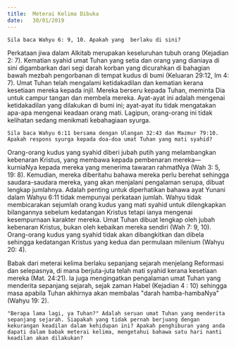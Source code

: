 ```yaml
---
title:  Meterai Kelima Dibuka
date:   30/01/2019
---
```


`Sila baca Wahyu 6: 9, 10. Apakah yang  berlaku di sini?`

Perkataan jiwa dalam Alkitab merupakan keseluruhan tubuh orang (Kejadian 2: 7). Kematian syahid umat Tuhan yang setia dan orang yang dianiaya di sini digambarkan dari segi darah korban yang dicurahkan di bahagian bawah mezbah pengorbanan di tempat kudus di bumi (Keluaran 29:12, Im 4: 7). Umat Tuhan telah mengalami ketidakadilan dan kematian kerana kesetiaan mereka kepada injil. Mereka berseru kepada Tuhan, meminta Dia untuk campur tangan dan membela mereka. Ayat-ayat ini adalah mengenai ketidakadilan yang dilakukan di bumi ini; ayat-ayat itu tidak mengatakan apa-apa mengenai keadaan orang mati. Lagipun, orang-orang ini tidak kelihatan sedang menikmati kebahagiaan syurga.

`Sila baca Wahyu 6:11 bersama dengan Ulangan 32:43 dan Mazmur 79:10. Apakah respons syurga kepada doa-doa umat Tuhan yang mati syahid?`

Orang-orang kudus yang syahid diberi jubah putih yang melambangkan kebenaran Kristus, yang membawa kepada pembenaran mereka—kurniaNya kepada mereka yang menerima tawaran rahmatNya (Wah 3: 5, 19: 8). Kemudian, mereka diberitahu bahawa mereka perlu berehat sehingga saudara-saudara mereka, yang akan menjalani pengalaman serupa, dibuat lengkap jumlahnya. Adalah penting untuk diperhatikan bahawa ayat Yunani dalam Wahyu 6:11 tidak mempunyai perkataan jumlah. Wahyu tidak membicarakan sejumlah orang kudus yang mati syahid untuk dilengkapkan bilangannya sebelum kedatangan Kristus tetapi ianya mengenai kesempurnaan karakter mereka. Umat Tuhan dibuat lengkap oleh jubah kebenaran Kristus, bukan oleh kebaikan mereka sendiri (Wah 7: 9, 10). Orang-orang kudus yang syahid tidak akan dibangkitkan dan dibela sehingga kedatangan Kristus yang kedua dan permulaan milenium (Wahyu 20: 4).

Babak dari meterai kelima   berlaku sepanjang sejarah   menjelang Reformasi dan selepasnya, di mana berjuta-juta telah mati syahid kerana kesetiaan mereka (Mat. 24:21). Ia juga mengingatkan pengalaman umat Tuhan yang menderita sepanjang sejarah, sejak zaman Habel (Kejadian 4 : 10) sehingga masa apabila Tuhan akhirnya akan membalas "darah hamba-hambaNya" (Wahyu 19: 2).

`"Berapa lama lagi, ya Tuhan?" Adalah seruan umat Tuhan yang menderita sepanjang sejarah. Siapakah yang tidak pernah berjuang dengan kekurangan keadilan dalam kehidupan ini? Apakah penghiburan yang anda dapati dalam babak meterai kelima, mengetahui bahawa satu hari nanti  keadilan akan dilakukan?`